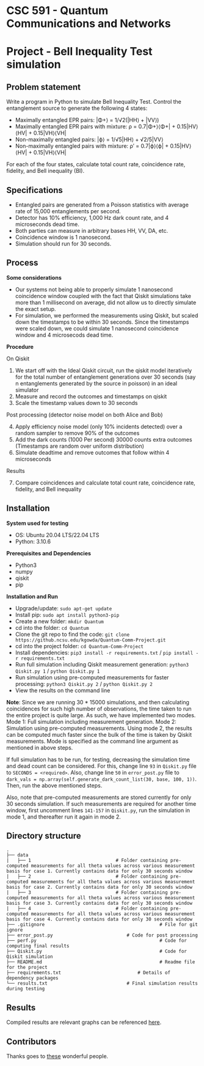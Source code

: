 # CSC 591 - Quantum Communications and Networks
# Project - Bell Inequality Test simulation

## Problem statement

Write a program in Python to simulate Bell Inequality Test. Control the entanglement source to generate the following 4 states:

* Maximally entangled EPR pairs: |Φ+⟩ = 1/√2(|HH⟩ + |VV⟩)
* Maximally entangled EPR pairs with mixture: ρ = 0.7|Φ+⟩⟨Φ+| + 0.15|HV⟩⟨HV| + 0.15|VH⟩⟨VH|
* Non-maximally entangled pairs: |ϕ⟩ = 1/√5|HH⟩ + √2/5|VV⟩
* Non-maximally entangled pairs with mixture: ρ′ = 0.7|ϕ⟩⟨ϕ| + 0.15|HV⟩⟨HV| + 0.15|VH⟩⟨VH|

For each of the four states, calculate total count rate, coincidence rate, fidelity, and Bell inequality (BI).

## Specifications

* Entangled pairs are generated from a Poisson statistics with average rate of 15,000 entanglements per second.
* Detector has 10% efficiency, 1,000 Hz dark count rate, and 4 microseconds dead time.
* Both parties can measure in arbitrary bases HH, VV, DA, etc.
* Coincidence window is 1 nanosecond.
* Simulation should run for 30 seconds.

## Process

**Some considerations**
* Our systems not being able to properly simulate 1 nanosecond coincidence window coupled with the fact that Qiskit simulations take more than 1 millisecond on average, did not allow us to directly simulate the exact setup.
* For simulation, we performed the measurements using Qiskit, but scaled down the timestamps to be within 30 seconds. Since the timestamps were scaled down, we could simulate 1 nanosecond coincidence window and 4 microsecods dead time.

**Procedure**

On Qiskit

1. We start off with the Ideal Qiskit circuit, run the qiskit model iteratively for the total number of entanglement generations over 30 seconds (say n entanglements generated by the source in poisson) in an ideal simulator
2. Measure and record the outcomes and timestamps on qiskit
3. Scale the timestamp values down to 30 seconds

Post processing (detector noise model on both Alice and Bob)

4. Apply efficiency noise model (only 10% incidents detected) over a random sampler to remove 90% of the outcomes
5. Add the dark counts (1000 Per second) 30000 counts extra outcomes (Timestamps are random over uniform distribution)
6. Simulate deadtime and remove outcomes that follow within 4 microseconds

Results

7. Compare coincidences and calculate total count rate, coincidence rate, fidelity, and Bell inequality

## Installation

**System used for testing**

* OS: Ubuntu 20.04 LTS/22.04 LTS
* Python: 3.10.6

**Prerequisites and Dependencies**

* Python3
* numpy
* qiskit
* pip

**Installation and Run**

* Upgrade/update: `sudo apt-get update`
* Install pip: `sudo apt install python3-pip`
* Create a new folder: `mkdir Quantum`
* cd into the folder: `cd Quantum`
* Clone the git repo to find the code: `git clone https://github.ncsu.edu/kgowda/Quantum-Comm-Project.git`
* cd into the project folder: `cd Quantum-Comm-Project`
* Install dependencies: `pip3 install -r requirements.txt` / `pip install -r requirements.txt`
* Run full simulation including Qiskit measurement generation: `python3 Qiskit.py 1` / `python Qiskit.py 1`
* Run simulation using pre-computed measurements for faster processing: `python3 Qiskit.py 2` / `python Qiskit.py 2`
* View the results on the command line

**Note**: Since we are running 30 * 15000 simulations, and then calculating coincidences for such high number of observations, the time taken to run the entire project is quite large. As such, we have implemented two modes. Mode 1: Full simulation including measurement generation. Mode 2: Simulation using pre-computed measurements. Using mode 2, the results can be computed much faster since the bulk of the time is taken by Qiskit measurements. Mode is specified as the command line argument as mentioned in above steps.

If full simulation has to be run, for testing, decreasing the simulation time and dead count can be considered. For this, change line `93` in `Qiskit.py` file to `SECONDS = <required>`. Also, change line `50` in `error_post.py` file to `dark_vals = np.array(self.generate_dark_count_list(30, base, 100, 1))`. Then, run the above mentioned steps.

Also, note that pre-computed measurements are stored currently for only 30 seconds simulation. If such measurements are required for another time window, first uncomment lines `141-157` in `Qiskit.py`, run the simulation in mode 1, and thereafter run it again in mode 2.

## Directory structure

    .
	├── data
	|	├── 1								# Folder containing pre-computed measurements for all theta values across various measurement basis for case 1. Currently contains data for only 30 seconds window
	|	├── 2								# Folder containing pre-computed measurements for all theta values across various measurement basis for case 2. Currently contains data for only 30 seconds window
	|	├── 3								# Folder containing pre-computed measurements for all theta values across various measurement basis for case 3. Currently contains data for only 30 seconds window
	|	├── 4								# Folder containing pre-computed measurements for all theta values across various measurement basis for case 4. Currently contains data for only 30 seconds window
	├── .gitignore                          				# File for git ignore
    ├── error_post.py							# Code for post processing
    ├── perf.py                          					# Code for computing final results
    ├── Qiskit.py                          					# Code for Qiskit simulation
    ├── README.md                          					# Readme file for the project
    ├── requirements.txt							# Details of dependency packages
	└── results.txt								# Final simulation results during testing

## Results
Compiled results are relevant graphs can be referenced [here](https://docs.google.com/spreadsheets/d/15cmlClKoNLrya7TL2FLl6bodbmpPdFpLUzSbMntl0Ns/edit#gid=14467317).

## Contributors

Thanks goes to [these](https://github.ncsu.edu/kgowda/Quantum-Comm-Project/graphs/contributors) wonderful people.
